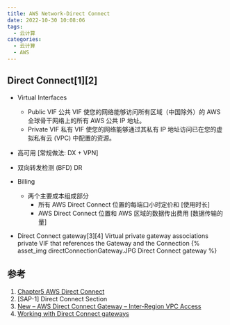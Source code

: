 ```yaml
---
title: AWS Network-Direct Connect
date: 2022-10-30 10:08:06
tags:
  - 云计算
categories:
  - 云计算  
  - AWS
---
```


<p></p>
<!-- more -->

## Direct Connect[1][2]   
+ Virtual Interfaces 
  - Public VIF
    公共 VIF 使您的网络能够访问所有区域（中国除外）的 AWS 全球骨干网络上的所有 AWS 公共 IP 地址。
  - Private VIF
    私有 VIF 使您的网络能够通过其私有 IP 地址访问已在您的虚拟私有云 (VPC) 中配置的资源。

+ 高可用
  [常规做法: DX + VPN]
  
+ 双向转发检测 (BFD)
  DR

+ Billing
  - 两个主要成本组成部分
    -  所有 AWS Direct Connect 位置的每端口小时定价和 [使用时长]
    -  AWS Direct Connect 位置和 AWS 区域的数据传出费用  [数据传输的量]

+ Direct Connect gateway[3][4]
  Virtual private gateway associations
  private VIF that references the Gateway and the Connection
  {% asset_img directConnectionGateway.JPG  Direct Connect gateway %} 

## 参考
1. [Chapter5 AWS Direct Connect](https://zhuanlan.zhihu.com/p/531166462) 
2. [SAP-1] Direct Connect Section
3. [New – AWS Direct Connect Gateway – Inter-Region VPC Access](https://aws.amazon.com/blogs/aws/new-aws-direct-connect-gateway-inter-region-vpc-access/)
4. [Working with Direct Connect gateways](https://docs.aws.amazon.com/directconnect/latest/UserGuide/direct-connect-gateways.html)

